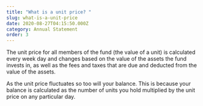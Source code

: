 ```yaml
---
title: "What is a unit price? "
slug: what-is-a-unit-price
date: 2020-08-27T04:15:50.000Z
category: Annual Statement
order: 3
---
```


The unit price for all members of the fund (the value of a unit) is calculated every week day and changes based on the value of the assets the fund invests in, as well as the fees and taxes that are due and deducted from the value of the assets.

As the unit price fluctuates so too will your balance. This is because your balance is calculated as the number of units you hold multiplied by the unit price on any particular day.
